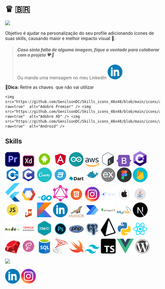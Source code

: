 # ♛ 🇧🇷

<a href="https://www.github.com/GenilsonDC" target="_blank" rel="noreferrer"><img
src="https://img.shields.io/github/followers/GenilsonDC?logo=github&style=for-the-badge&color=391897&labelColor=281844" /></a>

Objetivo é ajudar na personalização do seu profile adicionando ícones de suas skills, causando maior e melhor impacto visual 🤩.

> ##### Caso sinta falta de alguma imagem, fique a vontade para colaborar com o projeto ❤️‍🔥
>
> Ou mande uma mensagem no meu LinkedIn [![linkedin](icons/linkedin.png)](https://www.linkedin.com/in/genilson-do-carmo-8a42b89a/)

🦦**Dica:** Retire as chaves <img /> que não vai utilizar

```
<img src="https://github.com/GenilsonDC/Skills_icons_48x48/blob/main/icons/adobePremiere.png?raw=true"  alt="Adobre Premier" /> <img src="https://github.com/GenilsonDC/Skills_icons_48x48/blob/main/icons/adobeXD.png?raw=true"  alt="Adobre XD" /> <img src="https://github.com/GenilsonDC/Skills_icons_48x48/blob/main/icons/android.png?raw=true"  alt="Android" />
```

## Skills

<p align="left">
<img src="https://github.com/GenilsonDC/Skills_icons_48x48/blob/main/icons/adobePremiere.png?raw=true"  alt="Adobre Premier" /> <img src="https://github.com/GenilsonDC/Skills_icons_48x48/blob/main/icons/adobeXD.png?raw=true"  alt="Adobre XD" /> <img src="https://github.com/GenilsonDC/Skills_icons_48x48/blob/main/icons/android.png?raw=true"  alt="Android" /> <img src="https://github.com/GenilsonDC/Skills_icons_48x48/blob/main/icons/angular.png?raw=true"  alt="angular" /> <img src="https://github.com/GenilsonDC/Skills_icons_48x48/blob/main/icons/arduino.png?raw=true"  alt="Arduino" /> <img src="https://github.com/GenilsonDC/Skills_icons_48x48/blob/main/icons/aws.png?raw=true"  alt="aws" /> <img src="https://github.com/GenilsonDC/Skills_icons_48x48/blob/main/icons/bash.png?raw=true"  alt="Bash Shell" /> <img src="https://github.com/GenilsonDC/Skills_icons_48x48/blob/main/icons/bootstrap.png?raw=true"  alt="Bootstrap" /> <img src="https://github.com/GenilsonDC/Skills_icons_48x48/blob/main/icons/c%23.png?raw=true"  alt="C#" /> <img src="https://github.com/GenilsonDC/Skills_icons_48x48/blob/main/icons/c++.png?raw=true"  alt="C++" /> <img src="https://github.com/GenilsonDC/Skills_icons_48x48/blob/main/icons/c.png?raw=true"  alt="C" /> <img src="https://github.com/GenilsonDC/Skills_icons_48x48/blob/main/icons/canva.png?raw=true"  alt="Canva" /> <img src="https://github.com/GenilsonDC/Skills_icons_48x48/blob/main/icons/css.png?raw=true"  alt="css" /> <img src="https://github.com/GenilsonDC/Skills_icons_48x48/blob/main/icons/dart.png?raw=true"  alt="dart" /> <img src="https://github.com/GenilsonDC/Skills_icons_48x48/blob/main/icons/docker.png?raw=true"  alt="docker" /> <img src="https://github.com/GenilsonDC/Skills_icons_48x48/blob/main/icons/express.png?raw=true"  alt="express" /> <img src="https://github.com/GenilsonDC/Skills_icons_48x48/blob/main/icons/figma.png?raw=true"  alt="figma" /> <img src="https://github.com/GenilsonDC/Skills_icons_48x48/blob/main/icons/firebase.png?raw=true"  alt="firebase" /> <img src="https://github.com/GenilsonDC/Skills_icons_48x48/blob/main/icons/flutter.png?raw=true"  alt="flutter" /> <img src="https://github.com/GenilsonDC/Skills_icons_48x48/blob/main/icons/gcp.png?raw=true"  alt="gcp" /> <img src="https://github.com/GenilsonDC/Skills_icons_48x48/blob/main/icons/golang.png?raw=true"  alt="golang" /> <img src="https://github.com/GenilsonDC/Skills_icons_48x48/blob/main/icons/graphql.png?raw=true"  alt="graphql" /> <img src="https://github.com/GenilsonDC/Skills_icons_48x48/blob/main/icons/html.png?raw=true"  alt="html" /> <img src="https://github.com/GenilsonDC/Skills_icons_48x48/blob/main/icons/instagram.png?raw=true"  alt="instagram" /> <img src="https://github.com/GenilsonDC/Skills_icons_48x48/blob/main/icons/ionic.png?raw=true"  alt="ionic" /> <img src="https://github.com/GenilsonDC/Skills_icons_48x48/blob/main/icons/ios.png?raw=true"  alt="ios" /> <img src="https://github.com/GenilsonDC/Skills_icons_48x48/blob/main/icons/java.png?raw=true"  alt="java" /> <img src="https://github.com/GenilsonDC/Skills_icons_48x48/blob/main/icons/javascript.png?raw=true"  alt="javascript" /> <img src="https://github.com/GenilsonDC/Skills_icons_48x48/blob/main/icons/jest.png?raw=true"  alt="jest" /> <img src="https://github.com/GenilsonDC/Skills_icons_48x48/blob/main/icons/kotlin.png?raw=true"  alt="kotlin" /> <img src="https://github.com/GenilsonDC/Skills_icons_48x48/blob/main/icons/linkedin.png?raw=true"  alt="linkedin" /> <img src="https://github.com/GenilsonDC/Skills_icons_48x48/blob/main/icons/mariaDB.png?raw=true"  alt="mariaDB" /> <img src="https://github.com/GenilsonDC/Skills_icons_48x48/blob/main/icons/microsoftPowerAutomate.png?raw=true"  alt="maicrosoft Power Automate" /> <img src="https://github.com/GenilsonDC/Skills_icons_48x48/blob/main/icons/mongodb.png?raw=true"  alt="mongoDB" /> <img src="https://github.com/GenilsonDC/Skills_icons_48x48/blob/main/icons/mysql.png?raw=true"  alt="mySQL" /> <img src="https://github.com/GenilsonDC/Skills_icons_48x48/blob/main/icons/nextJS.png?raw=true"  alt="nextJS" /> <img src="https://github.com/GenilsonDC/Skills_icons_48x48/blob/main/icons/nodejs.png?raw=true"  alt="Node" /> <img src="https://github.com/GenilsonDC/Skills_icons_48x48/blob/main/icons/oracleDB.png?raw=true"  alt="oracleDB" /> <img src="https://github.com/GenilsonDC/Skills_icons_48x48/blob/main/icons/objectc.png?raw=true"  alt="objective c" /> <img src="https://github.com/GenilsonDC/Skills_icons_48x48/blob/main/icons/photoshop.png?raw=true"  alt="photoshop" /> <img src="https://github.com/GenilsonDC/Skills_icons_48x48/blob/main/icons/php.png?raw=true"  alt="php" /> <img src="https://github.com/GenilsonDC/Skills_icons_48x48/blob/main/icons/postgre.png?raw=true"  alt="postgre SQL" /> <img src="https://github.com/GenilsonDC/Skills_icons_48x48/blob/main/icons/prisma.png?raw=true"  alt="prisma ORM" /> <img src="https://github.com/GenilsonDC/Skills_icons_48x48/blob/main/icons/python.png?raw=true"  alt="Python" /> <img src="https://github.com/GenilsonDC/Skills_icons_48x48/blob/main/icons/react.png?raw=true"  alt="react react native" /> <img src="https://github.com/GenilsonDC/Skills_icons_48x48/blob/main/icons/ruby.png?raw=true"  alt="Ruby" /> <img src="https://github.com/GenilsonDC/Skills_icons_48x48/blob/main/icons/sass.png?raw=true"  alt="sass css" /> <img src="https://github.com/GenilsonDC/Skills_icons_48x48/blob/main/icons/sql.png?raw=true"  alt="SQL" /> <img src="https://github.com/GenilsonDC/Skills_icons_48x48/blob/main/icons/sqlServer.png?raw=true"  alt="sql Server" /> <img src="https://github.com/GenilsonDC/Skills_icons_48x48/blob/main/icons/swift.png?raw=true"  alt="Swift" /> <img src="https://github.com/GenilsonDC/Skills_icons_48x48/blob/main/icons/tailwind.png?raw=true"  alt="tailwind css" /> <img src="https://github.com/GenilsonDC/Skills_icons_48x48/blob/main/icons/typescript.png?raw=true"  alt="typeScript" /> <img src="https://github.com/GenilsonDC/Skills_icons_48x48/blob/main/icons/vuejs.png?raw=true"  alt="vueJS" /> <img src="https://github.com/GenilsonDC/Skills_icons_48x48/blob/main/icons/wordpress.png?raw=true"  alt="wordpress" />


</p>

<a href="http://www.github.com/GenilsonDC"><img src="https://github-readme-streak-stats.herokuapp.com/?user=GenilsonDC&stroke=ffffff&background=181824&ring=6f66f1&fire=ff880a&currStreakNum=ffffff&currStreakLabel=ffffff&sideNums=0ab9ff&sideLabels=ffffff&dates=ceff0a&hide_border=true" /></a>

[![linkedin](icons/linkedin.png)](https://www.linkedin.com/in/genilson-do-carmo-8a42b89a/) [![instagram](icons/instagram.png)](https://www.instagram.com/genilson_carmo/)
